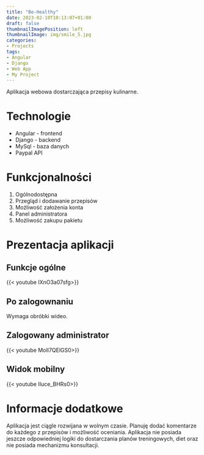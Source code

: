 ```yaml
---
title: "Be-Healthy"
date: 2023-02-10T10:13:07+01:00
draft: false
thumbnailImagePosition: left
thumbnailImage: img/smile_5.jpg
categories:
- Projects
tags:
- Angular
- Django
- Web App
- My Project
---
```



Aplikacja webowa dostarczająca przepisy kulinarne. 

<!--more-->

# Technologie
- Angular - frontend
- Django - backend
- MySql - baza danych
- Paypal API

# Funkcjonalności
1. Ogólnodostępna
2. Przegląd i dodawanie przepisów
3. Możliwość założenia konta
4. Panel administratora
5. Możliwość zakupu pakietu

# Prezentacja aplikacji

## Funkcje ogólne
{{< youtube IXnO3a07sfg>}}

## Po zalogownaniu
Wymaga obróbki wideo.

## Zalogowany administrator
{{< youtube MolI7QElGS0>}}

## Widok mobilny
{{< youtube IIuce_BHRs0>}}

# Informacje dodatkowe
Aplikacja jest ciągle rozwijana w wolnym czasie. Planuję dodać komentarze do każdego z przepisów i możliwość oceniania.
Aplikacja nie posiada jeszcze odpowiedniej logiki do dostarczania planów treningowych, diet oraz nie posiada mechanizmu konsultacji.